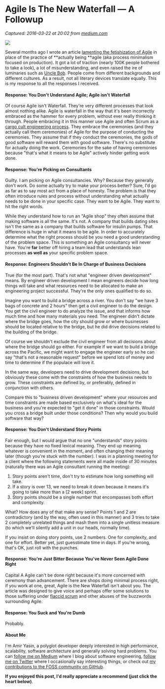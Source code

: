 # Agile Is The New Waterfall — A Followup

_Captured: 2016-03-22 at 20:02 from [medium.com](https://medium.com/@ayasin/agile-is-the-new-waterfall-a-followup-f1c0bcd2162e#.p3a0ehuou)_

![](https://cdn-images-1.medium.com/max/800/1*5ww2Pc4xN4kmBa4bZsXaYA.jpeg)

Several months ago I wrote an article [lamenting the fetishization of Agile](https://medium.com/swlh/agile-is-the-new-waterfall-f7baef5d026d#.7auvzqku3) in place of the practice of **actually being **agile (aka process minimalism focused on production). It got a lot of traction (nearly 100K people bothered to take a look), a lot of misunderstanding, and even raised the ire of luminaries such as [Uncle Bob](http://blog.8thlight.com/uncle-bob/2015/10/16/agile-and-waterfall.html). People come from different backgrounds and different cultures. As a result, not all literary devices translate equally. This is my response to all the responses I received.

#### Response: You Don't Understand Agile; Agile isn't Waterfall

Of course Agile isn't Waterfall. They're very different processes that look almost nothing alike. Agile is waterfall in the way that it's been incorrectly embraced as the hammer for every problem, without ever really thinking it through. People embracing it in this manner use Agile and often Scrum as a [cargo cult engineering process](https://en.wikipedia.org/wiki/Cargo_cult_programming#Cargo_cult_software_engineering). They embrace the ceremonies (and they actually call them ceremonies) of Agile for the purpose of conducting the ceremonies. They assume that if they conduct the ceremonies, the gods of good software will reward them with good software. There's no substitute for actually doing the work. Ceremonies for the sake of having ceremonies because "that's what it means to be Agile" actively hinder getting work done.

#### Response: You're Picking on Consultants

Guilty. I am picking on Agile consultancies. Why? Because they generally don't work. Do some actually try to make your process better? Sure, I'd go as far as to say most act from a place of honesty. The problem is that they often introduce rules and process without understanding what actually needs to be done in your specific case. They want to be Agile. They want to hit the right words.

While they understand how to run an "Agile shop" they often assume that making software is all the same. It's not. A company that builds dating sites isn't the same as a company that builds software for insulin pumps. That difference is huge in what it means to be agile. In order to accurately determine what the right process should be you need a good understanding of the problem space. This is something an Agile consultancy will never have. You're **far** better off hiring a team lead that understands lean processes **as well as** your specific problem space.

#### Response: Engineers Shouldn't Be In Charge of Business Decisions

True (for the most part). That's not what "engineer driven development" means. By engineer driven development I mean engineers decide how long things will take and what resources need to be allocated to make an engineering project successful. They're the only ones qualified to do so.

Imagine you want to build a bridge across a river. You don't say "we have 3 bags of concrete and 2 hours" then get a civil engineer to do the design. You get the civil engineer to do analyze the issue, and that informs how much time and how many materials you need. The engineer didn't dictate where the bridge goes, how the city should grow or where businesses should be located relative to the bridge, but he did drive decisions related to the building of the bridge.

Of course we shouldn't exclude the civil engineer from all decisions about where the bridge should go either. For example if we want to build a bridge across the Pacific, we might want to engage the engineer early so he can say "that's not a reasonable request" before we spend lots of money and time to determine if the populace will love it.

In the same way, developers need to drive development decisions, but obviously these come with the constraints of how the business needs to grow. These constraints are defined by, or preferably, defined in conjunction with others.

Compare this to "business driven development" where your resources and time constraints are made based exclusively on what's ideal for the business and you're expected to "get it done" in those constraints. Would you cross a bridge built under those conditions? Then why would you build software that way?

#### Response: You Don't Understand Story Points

Fair enough, but I would argue that no one "understands" story points because they have no fixed lexical meaning. They end up meaning whatever is convenient in the moment, and often changing their meaning later (though you're stuck with the number). I was in a planning meeting for a client where the following statements were all made inside of 30 minutes (naturally there was an Agile consultant running the meeting):

  1. Story points aren't time, don't try to estimate how long something will take.
  2. If a story is over 13, we need to break it down because it means it's going to take more than a [2 week] sprint.
  3. Story points should be a single number that encompasses both effort and complexity.

What? How does any of that make any sense? Points 1 and 2 are contradictory (and by the way, often used in this manner) and 3 tries to take 2 completely unrelated things and mash them into a single unitless measure (to which we'll silently add a unit in our heads, normally time).

If you insist on doing story points, use 2 numbers. One for complexity, and one for effort. Better yet, just guesstimate time in days. If you're wrong, that's OK, just roll with the punches.

#### Response: You're Just Bitter Because You've Never Seen Agile Done Right

Capital A Agile can't be done right because it's more concerned with ceremony than advancement. There are shops doing minimal process right, if you work at one, great, Agile is the New Waterfall isn't about you. The article was designed to give voice and perhaps offer some solutions to those suffering under [flaccid scrum](http://martinfowler.com/bliki/FlaccidScrum.html) and other abuses of the buzzwords surrounding Agile.

#### Response: You Suck and You're Dumb

Probably.

#### About Me

I'm Amir Yasin, a polyglot developer deeply interested in high performance, scalability, software architecture and generally solving hard problems. You can [follow me on Medium](https://medium.com/@ayasin) where I blog about software engineering, [follow me on Twitter](https://twitter.com/ayasin) where I occasionally say interesting things, or check out [my contributions to the FOSS community on GitHub](https://github.com/ayasin).

**If you enjoyed this post, I'd really appreciate a recommend (just click the heart below)**.
